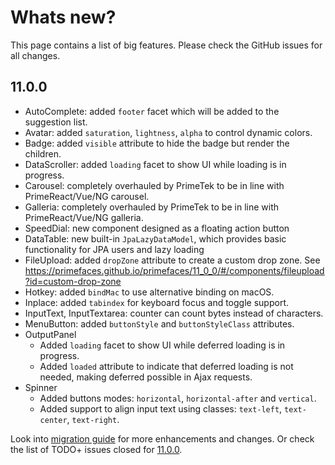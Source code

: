 # Whats new?

This page contains a list of big features. Please check the GitHub issues for all changes.

## 11.0.0

  * AutoComplete: added `footer` facet which will be added to the suggestion list.
  * Avatar: added `saturation`, `lightness`, `alpha` to control dynamic colors.
  * Badge: added `visible` attribute to hide the badge but render the children.
  * DataScroller: added `loading` facet to show UI while loading is in progress.
  * Carousel: completely overhauled by PrimeTek to be in line with PrimeReact/Vue/NG carousel.
  * Galleria: completely overhauled by PrimeTek to be in line with PrimeReact/Vue/NG galleria.
  * SpeedDial: new component designed as a floating action button
  * DataTable: new built-in `JpaLazyDataModel`, which provides basic functionality for JPA users and lazy loading
  * FileUpload: added `dropZone` attribute to create a custom drop zone. See https://primefaces.github.io/primefaces/11_0_0/#/components/fileupload?id=custom-drop-zone
  * Hotkey: added `bindMac` to use alternative binding on macOS.
  * Inplace: added `tabindex` for keyboard focus and toggle support.
  * InputText, InputTextarea: counter can count bytes instead of characters.
  * MenuButton: added `buttonStyle` and `buttonStyleClass` attributes.
  * OutputPanel
    * Added `loading` facet to show UI while deferred loading is in progress.
    * Added `loaded` attribute to indicate that deferred loading is not needed, making deferred possible in Ajax requests.
  * Spinner
    * Added buttons modes: `horizontal`, `horizontal-after` and `vertical`.
    * Added support to align input text using classes: `text-left`, `text-center`, `text-right`.

Look into [migration guide](https://primefaces.github.io/primefaces/11_0_0/#/../migrationguide/11_0_0) for more enhancements and changes.
Or check the list of TODO+ issues closed for [11.0.0](https://github.com/primefaces/primefaces/issues?q=is%3Aclosed+milestone%3A11.0.0).
